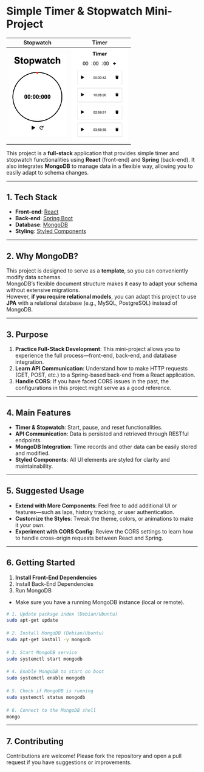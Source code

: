 # Simple Timer & Stopwatch Mini-Project

| Stopwatch                                                        | Timer                                                    |
| ---------------------------------------------------------------- | -------------------------------------------------------- |
| <img src="./images/stopwatch.png" width="150" alt="Stopwatch" /> | <img src="./images/timer.png" width="150" alt="Timer" /> |

This project is a **full-stack** application that provides simple timer and stopwatch functionalities using **React** (front-end) and **Spring** (back-end).
It also integrates **MongoDB** to manage data in a flexible way, allowing you to easily adapt to schema changes.

---

## 1. Tech Stack

- **Front-end**: [React](https://reactjs.org/)
- **Back-end**: [Spring Boot](https://spring.io/projects/spring-boot)
- **Database**: [MongoDB](https://www.mongodb.com/)
- **Styling**: [Styled Components](https://styled-components.com/)

---

## 2. Why MongoDB?

This project is designed to serve as a **template**, so you can conveniently modify data schemas.  
MongoDB’s flexible document structure makes it easy to adapt your schema without extensive migrations.  
However, **if you require relational models**, you can adapt this project to use **JPA** with a relational database (e.g., MySQL, PostgreSQL) instead of MongoDB.

---

## 3. Purpose

1. **Practice Full-Stack Development**: This mini-project allows you to experience the full process—front-end, back-end, and database integration.
2. **Learn API Communication**: Understand how to make HTTP requests (GET, POST, etc.) to a Spring-based back-end from a React application.
3. **Handle CORS**: If you have faced CORS issues in the past, the configurations in this project might serve as a good reference.

---

## 4. Main Features

- **Timer & Stopwatch**: Start, pause, and reset functionalities.
- **API Communication**: Data is persisted and retrieved through RESTful endpoints.
- **MongoDB Integration**: Time records and other data can be easily stored and modified.
- **Styled Components**: All UI elements are styled for clarity and maintainability.

---

## 5. Suggested Usage

- **Extend with More Components**: Feel free to add additional UI or features—such as laps, history tracking, or user authentication.
- **Customize the Styles**: Tweak the theme, colors, or animations to make it your own.
- **Experiment with CORS Config**: Review the CORS settings to learn how to handle cross-origin requests between React and Spring.

---

## 6. Getting Started

1. **Install Front-End Dependencies**
2. Install Back-End Dependencies
3. Run MongoDB

- Make sure you have a running MongoDB instance (local or remote).

```bash
# 1. Update package index (Debian/Ubuntu)
sudo apt-get update

# 2. Install MongoDB (Debian/Ubuntu)
sudo apt-get install -y mongodb

# 3. Start MongoDB service
sudo systemctl start mongodb

# 4. Enable MongoDB to start on boot
sudo systemctl enable mongodb

# 5. Check if MongoDB is running
sudo systemctl status mongodb

# 6. Connect to the MongoDB shell
mongo

```

---

## 7. Contributing

Contributions are welcome! Please fork the repository and open a pull request if you have suggestions or improvements.
